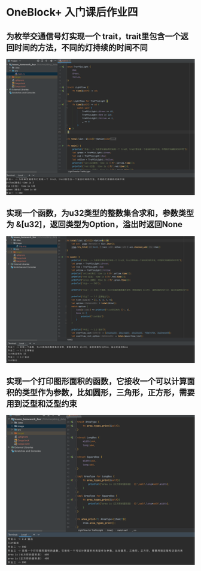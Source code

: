 # OneBlock+ 入门课后作业四

## 为枚举交通信号灯实现一个 trait，trait里包含一个返回时间的方法，不同的灯持续的时间不同
![img](./image/img.png)  

## 实现一个函数，为u32类型的整数集合求和，参数类型为 &[u32]，返回类型为Option，溢出时返回None
![img](./image/img_1.png)  

## 实现一个打印图形面积的函数，它接收一个可以计算面积的类型作为参数，比如圆形，三角形，正方形，需要用到泛型和泛型约束
![img](./image/img_2.png)  
